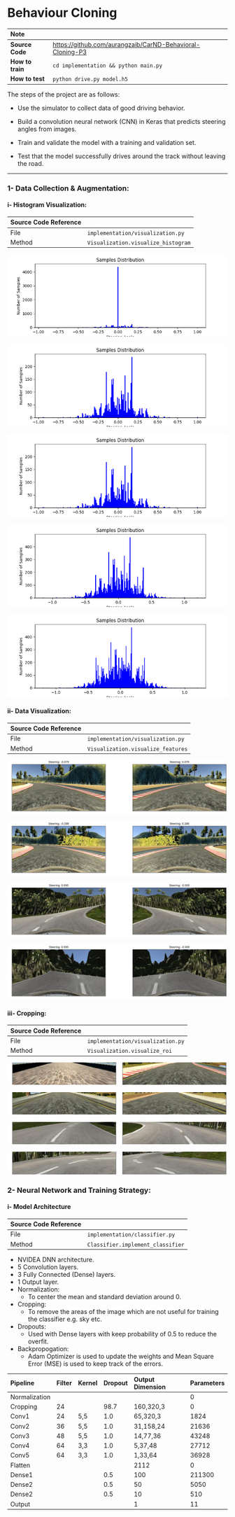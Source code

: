 # Behaviour Cloning


| Note    | |
|:-----------|:-------------|
| **Source Code**  | https://github.com/aurangzaib/CarND-Behavioral-Cloning-P3  |
| **How to train**  | `cd implementation && python main.py`      |
| **How to test**  | `python drive.py model.h5`      |

The steps of the project are as follows:

-	Use the simulator to collect data of good driving behavior.

-	Build a convolution neural network (CNN) in Keras that predicts steering angles from images.

-	Train and validate the model with a training and validation set.

-	Test that the model successfully drives around the track without leaving the road.


---

### 1-	Data Collection & Augmentation:

#### i- Histogram Visualization:

| Source Code Reference    |  |
|:-----------|:-------------|
| File  | `implementation/visualization.py`  |
| Method  | `Visualization.visualize_histogram`      |

![alt text](./documentation/steering-distribution-udacity.png)

![alt text](./documentation/steering-distribution-udacity-0-removed.png)

![alt text](./documentation/steering-distribution-augmented-0-removed.png)

![alt text](./documentation/steering-distribution-augmented-all-cameras-0-removed.png)

![alt text](./documentation/steering-distribution-augmented-all-cameras-flips-0-removed.png)

#### ii- Data Visualization:


| Source Code Reference    |  |
|:-----------|:-------------|
| File  | `implementation/visualization.py`  |
| Method  | `Visualization.visualize_features`      |


![alt text](./documentation/data-exploration-1.png)

![alt text](./documentation/data-exploration-2.png)

![alt text](./documentation/data-exploration-3.png)

![alt text](./documentation/data-exploration-4.png)


#### iii- Cropping:

| Source Code Reference    |  |
|:-----------|:-------------|
| File  | `implementation/visualization.py`  |
| Method  | `Visualization.visualize_roi`      |

![alt text](./documentation/ROI-1.png)

![alt text](./documentation/ROI-2.png)

![alt text](./documentation/ROI-3.png)

![alt text](./documentation/ROI-4.png)


### 2- Neural Network and Training Strategy:

#### i- Model Architecture

| Source Code Reference    |  |
|:-----------|:-------------|
| File  | `implementation/classifier.py`  |
| Method  | `Classifier.implement_classifier`      |

-	NVIDEA DNN architecture.
-	5 Convolution layers.
-	3 Fully Connected (Dense) layers.
-	1 Output layer.
- 	Normalization:
	-	To center the mean and standard deviation around 0.
-	Cropping:
	- To remove the areas of the image which are not useful for training the classifier e.g. sky etc.
-	Dropouts:
	- Used with Dense layers with keep probability of 0.5 to reduce the overfit.
- Backpropogation:
	- Adam Optimizer is used to update the weights and Mean Square Error (MSE) is used to keep track of the errors.


| Pipeline    |Filter  |  Kernel | Dropout  |  Output Dimension | Parameters |
|:-----------|:-------------|:-------------|:-------------|:-------------|:-------------|
| Normalization  |   |  |  |  |  0 | 
| Cropping  | 24|   |98.7  |160,320,3  |0  |
| Conv1  | 24  |5,5  |1.0  |65,320,3  |1824  |
| Conv2  | 36  |5,5  |1.0  |31,158,24  |21636  |
| Conv3  | 48  |5,5  |1.0  |14,77,36  |43248  |
| Conv4  | 64  |3,3  |1.0  |5,37,48  |27712  |
| Conv5  | 64 |3,3  |1.0  |1,33,64  |36928  |
| Flatten  |   |  |  |2112  | 0 |
| Dense1  |   |  |0.5  |100  |211300  |
| Dense2  |   |  |0.5  |50  |5050  |
| Dense2  |   |  |0.5  |10  | 510 |
| Output  |   |  |  |1  | 11 |